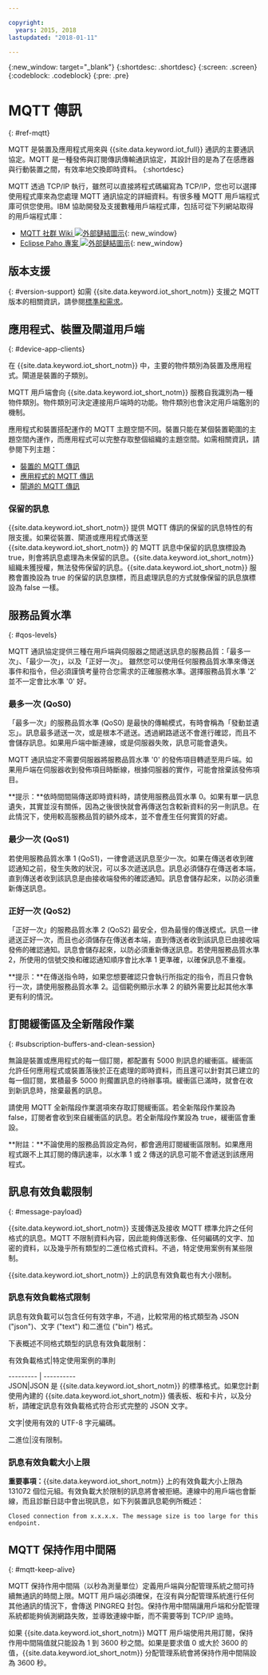 ```yaml
---

copyright:
  years: 2015, 2018
lastupdated: "2018-01-11"

---
```


{:new_window: target="_blank"}
{:shortdesc: .shortdesc}
{:screen: .screen}
{:codeblock: .codeblock}
{:pre: .pre}

# MQTT 傳訊
{: #ref-mqtt}

MQTT 是裝置及應用程式用來與 {{site.data.keyword.iot_full}} 通訊的主要通訊協定。MQTT 是一種發佈與訂閱傳訊傳輸通訊協定，其設計目的是為了在感應器與行動裝置之間，有效率地交換即時資料。
{:shortdesc}

MQTT 透過 TCP/IP 執行，雖然可以直接將程式碼編寫為 TCP/IP，您也可以選擇使用程式庫來為您處理 MQTT 通訊協定的詳細資料。有很多種 MQTT 用戶端程式庫可供您使用。IBM 協助開發及支援數種用戶端程式庫，包括可從下列網站取得的用戶端程式庫：

- [MQTT 社群 Wiki ![外部鏈結圖示](../../../../icons/launch-glyph.svg "外部鏈結圖示")](https://github.com/mqtt/mqtt.github.io/wiki){: new_window}
- [Eclipse Paho 專案 ![外部鏈結圖示](../../../../icons/launch-glyph.svg "外部鏈結圖示")](http://eclipse.org/paho/){: new_window}

## 版本支援
{: #version-support}
如需 {{site.data.keyword.iot_short_notm}} 支援之 MQTT 版本的相關資訊，請參閱[標準和需求](../standards_and_requirements.html#mqtt)。

## 應用程式、裝置及閘道用戶端
{: #device-app-clients}

在 {{site.data.keyword.iot_short_notm}} 中，主要的物件類別為裝置及應用程式。閘道是裝置的子類別。

MQTT 用戶端會向 {{site.data.keyword.iot_short_notm}} 服務自我識別為一種物件類別。物件類別可決定連接用戶端時的功能。物件類別也會決定用戶端鑑別的機制。

應用程式和裝置搭配運作的 MQTT 主題空間不同。裝置只能在某個裝置範圍的主題空間內運作，而應用程式可以完整存取整個組織的主題空間。如需相關資訊，請參閱下列主題：

- [裝置的 MQTT 傳訊](../../devices/mqtt.html)
- [應用程式的 MQTT 傳訊](../../applications/mqtt.html)
- [閘道的 MQTT 傳訊](../../gateways/mqtt.html)

### 保留的訊息
{{site.data.keyword.iot_short_notm}} 提供 MQTT 傳訊的保留的訊息特性的有限支援。如果從裝置、閘道或應用程式傳送至 {{site.data.keyword.iot_short_notm}} 的 MQTT 訊息中保留的訊息旗標設為 true，則會將訊息處理為未保留的訊息。{{site.data.keyword.iot_short_notm}} 組織未獲授權，無法發佈保留的訊息。{{site.data.keyword.iot_short_notm}} 服務會置換設為 true 的保留的訊息旗標，而且處理訊息的方式就像保留的訊息旗標設為 false 一樣。

## 服務品質水準
{: #qos-levels}

MQTT 通訊協定提供三種在用戶端與伺服器之間遞送訊息的服務品質：「最多一次」、「最少一次」，以及「正好一次」。
雖然您可以使用任何服務品質水準來傳送事件和指令，但必須謹慎考量符合您需求的正確服務水準。選擇服務品質水準 '2' 並不一定會比水準 '0' 好。

### 最多一次 (QoS0)

「最多一次」的服務品質水準 (QoS0) 是最快的傳輸模式，有時會稱為「發動並遺忘」。訊息最多遞送一次，或是根本不遞送。透過網路遞送不會進行確認，而且不會儲存訊息。如果用戶端中斷連線，或是伺服器失敗，訊息可能會遺失。

MQTT 通訊協定不需要伺服器將服務品質水準 '0' 的發佈項目轉遞至用戶端。如果用戶端在伺服器收到發佈項目時斷線，根據伺服器的實作，可能會捨棄該發佈項目。

**提示：**依時間間隔傳送即時資料時，請使用服務品質水準 0。如果有單一訊息遺失，其實並沒有關係，因為之後很快就會再傳送包含較新資料的另一則訊息。在此情況下，使用較高服務品質的額外成本，並不會產生任何實質的好處。

### 最少一次 (QoS1)

若使用服務品質水準 1 (QoS1)，一律會遞送訊息至少一次。如果在傳送者收到確認通知之前，發生失敗的狀況，可以多次遞送訊息。訊息必須儲存在傳送者本端，直到傳送者收到該訊息是由接收端發佈的確認通知。訊息會儲存起來，以防必須重新傳送訊息。

### 正好一次 (QoS2)

「正好一次」的服務品質水準 2 (QoS2) 最安全，但為最慢的傳送模式。訊息一律遞送正好一次，而且也必須儲存在傳送者本端，直到傳送者收到該訊息已由接收端發佈的確認通知。訊息會儲存起來，以防必須重新傳送訊息。若使用服務品質水準 2，所使用的信號交換和確認通知順序會比水準 1 更準確，以確保訊息不重複。

**提示：**在傳送指令時，如果您想要確認只會執行所指定的指令，而且只會執行一次，請使用服務品質水準 2。這個範例顯示水準 2 的額外需要比起其他水準更有利的情況。

## 訂閱緩衝區及全新階段作業
{: #subscription-buffers-and-clean-session}

無論是裝置或應用程式的每一個訂閱，都配置有 5000 則訊息的緩衝區。緩衝區允許任何應用程式或裝置落後於正在處理的即時資料，而且還可以針對其已建立的每一個訂閱，累積最多 5000 則擱置訊息的待辦事項。緩衝區已滿時，就會在收到新訊息時，捨棄最舊的訊息。

請使用 MQTT 全新階段作業選項來存取訂閱緩衝區。若全新階段作業設為 false，訂閱者會收到來自緩衝區的訊息。若全新階段作業設為 true，緩衝區會重設。

**附註：**不論使用的服務品質設定為何，都會適用訂閱緩衝區限制。如果應用程式跟不上其訂閱的傳訊速率，以水準 1 或 2 傳送的訊息可能不會遞送到該應用程式。

## 訊息有效負載限制
{: #message-payload}

{{site.data.keyword.iot_short_notm}} 支援傳送及接收 MQTT 標準允許之任何格式的訊息。MQTT 不限制資料內容，因此能夠傳送影像、任何編碼的文字、加密的資料，以及幾乎所有類型的二進位格式資料。不過，特定使用案例有某些限制。   

{{site.data.keyword.iot_short_notm}} 上的訊息有效負載也有大小限制。

### 訊息有效負載格式限制

訊息有效負載可以包含任何有效字串，不過，比較常用的格式類型為 JSON ("json")、文字 ("text") 和二進位 ("bin") 格式。

下表概述不同格式類型的訊息有效負載限制：

有效負載格式|特定使用案例的準則

--------- | ----------  
JSON|JSON 是 {{site.data.keyword.iot_short_notm}} 的標準格式。如果您計劃使用內建的 {{site.data.keyword.iot_short_notm}} 儀表板、板和卡片，以及分析，請確定訊息有效負載格式符合形式完整的 JSON 文字。

文字|使用有效的 UTF-8 字元編碼。

二進位|沒有限制。





### 訊息有效負載大小上限

**重要事項：**{{site.data.keyword.iot_short_notm}} 上的有效負載大小上限為 131072 個位元組。有效負載大於限制的訊息將會被拒絕。連線中的用戶端也會斷線，而且診斷日誌中會出現訊息，如下列裝置訊息範例所概述：

`Closed connection from x.x.x.x. The message size is too large for this endpoint.`

## MQTT 保持作用中間隔
{: #mqtt-keep-alive}

MQTT 保持作用中間隔（以秒為測量單位）定義用戶端與分配管理系統之間可持續無通訊的時間上限。MQTT 用戶端必須確保，在沒有與分配管理系統進行任何其他通訊的情況下，會傳送 PINGREQ 封包。保持作用中間隔讓用戶端和分配管理系統都能夠偵測網路失敗，並導致連線中斷，而不需要等到 TCP/IP 逾時。

如果 {{site.data.keyword.iot_short_notm}} MQTT 用戶端使用共用訂閱，保持作用中間隔值就只能設為 1 到 3600 秒之間。如果是要求值 0 或大於 3600 的值，{{site.data.keyword.iot_short_notm}} 分配管理系統會將保持作用中間隔設為 3600 秒。
